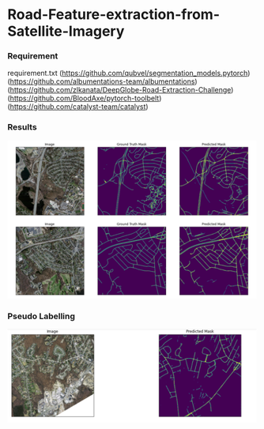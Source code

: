 # Road-Feature-extraction-from-Satellite-Imagery

### Requirement
requirement.txt
(https://github.com/qubvel/segmentation_models.pytorch)
(https://github.com/albumentations-team/albumentations)
(https://github.com/zlkanata/DeepGlobe-Road-Extraction-Challenge)
(https://github.com/BloodAxe/pytorch-toolbelt)
(https://github.com/catalyst-team/catalyst)

### Results
![Alt text](Output.PNG?raw=true "Inference")

### Pseudo Labelling
![Alt text](PseudoLabelled.PNG?raw=true "Inference")
